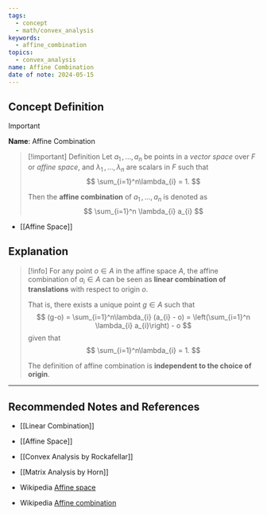 ```yaml
---
tags:
  - concept
  - math/convex_analysis
keywords:
  - affine_combination
topics:
  - convex_analysis
name: Affine Combination
date of note: 2024-05-15
---
```


## Concept Definition

>[!important]
>**Name**: Affine Combination

>[!important] Definition
>Let $a_{1} \,{,}\ldots{,}\, a_{n}$ be points in a *vector space* over $F$ or *affine space*, and $\lambda_{1} \,{,}\ldots{,}\, \lambda_{n}$ are scalars in $F$ such that 
>$$
>\sum_{i=1}^n\lambda_{i}  = 1.
>$$
>
>Then the **affine combination** of  $a_{1} \,{,}\ldots{,}\, a_{n}$  is denoted as
>$$
>\sum_{i=1}^n \lambda_{i} a_{i}
>$$

- [[Affine Space]]

## Explanation

>[!info]
>For any point $o \in A$ in the affine space $A$, the affine combination of $a_{i}\in A$ can be seen as **linear combination of translations** with respect to origin $o$.
>
>That is, there exists a unique point $g\in A$ such that 
>$$
>(g-o) =  \sum_{i=1}^n\lambda_{i} (a_{i} - o) = \left(\sum_{i=1}^n \lambda_{i} a_{i}\right) - o
>$$
>given that 
>$$
>\sum_{i=1}^n\lambda_{i}  = 1.
>$$
>
>The definition of affine combination is **independent to the choice of origin**.



-----------
##  Recommended Notes and References


- [[Linear Combination]]
- [[Affine Space]]

- [[Convex Analysis by Rockafellar]]
- [[Matrix Analysis by Horn]]

- Wikipedia [Affine space](https://en.wikipedia.org/wiki/Affine_space)
- Wikipedia [Affine combination](https://en.wikipedia.org/wiki/Affine_combination)